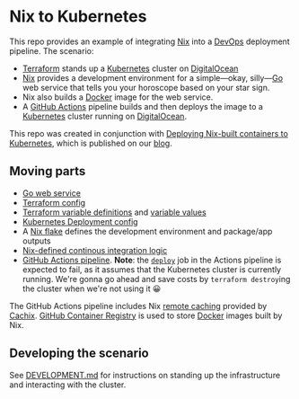 # Nix to Kubernetes

This repo provides an example of integrating [Nix] into a [DevOps] deployment
pipeline. The scenario:

* [Terraform] stands up a [Kubernetes] cluster on [DigitalOcean][do]
* [Nix] provides a development environment for a simple&mdash;okay,
  silly&mdash;[Go] web service that tells you your horoscope based on your star
  sign.
* Nix also builds a [Docker] image for the web service.
* A [GitHub Actions][actions] pipeline builds and then deploys the image to a
  [Kubernetes] cluster running on [DigitalOcean][do].

This repo was created in conjunction with [Deploying Nix-built containers to
Kubernetes][post], which is published on our [blog].

## Moving parts

* [Go web service](./cmd/horoscope)
* [Terraform config](./main.tf)
* [Terraform variable definitions](./variables.tf) and [variable
  values](./terraform.tfvars)
* [Kubernetes Deployment config](./kubernetes/deployment.yaml)
* A [Nix flake](./flake.nix) defines the development environment and package/app
  outputs
* [Nix-defined continous integration logic](./nix/ci.nix)
* [GitHub Actions pipeline](./.github/workflows/ci.yml). **Note**: the [`deploy`][deploy] job in the
  Actions pipeline is expected to fail, as it assumes that the Kubernetes cluster is currently
  running. We're gonna go ahead and save costs by `terraform destroy`ing the cluster when we're not
  using it 😀

The GitHub Actions pipeline includes Nix [remote caching][cache] provided by
[Cachix]. [GitHub Container Registry][ghcr] is used to store [Docker] images
built by Nix.

## Developing the scenario

See [DEVELOPMENT.md](./DEVELOPMENT.md) for instructions on standing up the
infrastructure and interacting with the cluster.

[actions]: https://github.com/features/actions
[blog]: https://determinate.systems/posts
[cache]: https://nixos.wiki/wiki/Binary_Cache
[cachix]: https://cachix.org
[deploy]: ./.github/workflows/ci.yml#L82
[devops]: https://atlassian.com/devops
[do]: https://digitalocean.com
[docker]: https://docker.com
[ghcr]: https://github.com/features/packages
[go]: https://golang.org
[kubernetes]: https://kubernetes.io
[nix]: https://nixos.org
[post]: https://determinate.systems/posts/nix-to-kubernetes
[terraform]: https://terraform.io

